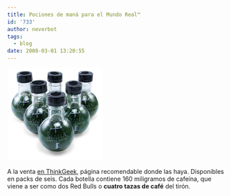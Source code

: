```yaml
---
title: Pociones de maná para el Mundo Real™
id: '733'
author: neverbot
tags:
  - blog
date: 2008-03-01 13:20:55
---
```


![Pociones de maná](./pociones-de-mana-para-el-mundo-real/mana_energy_potion.jpg "Pociones de maná")

A la venta [en ThinkGeek](http://www.thinkgeek.com/caffeine/drinks/a273/), página recomendable donde las haya. Disponibles en packs de seis. Cada botella contiene 160 miligramos de cafeína, que viene a ser como dos Red Bulls o **cuatro tazas de café** del tirón.

